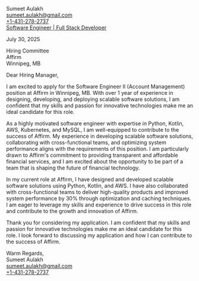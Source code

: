 Sumeet Aulakh<br/>
<a href="mailto:sumeet.aulakh@gmail.com">sumeet.aulakh@gmail.com</a><br/>
<a href="tel:+1-431-278-2737">+1-431-278-2737</a><br/>
<a href="sumeetaulakh.com">Software Engineer | Full Stack Developer</a><br/>

July 30, 2025<br/>

Hiring Committee<br/>
Affirm<br/>
Winnipeg, MB<br/>

Dear Hiring Manager,

I am excited to apply for the Software Engineer II (Account Management) position at Affirm in Winnipeg, MB. With over 1 year of experience in designing, developing, and deploying scalable software solutions, I am confident that my skills and passion for innovative technologies make me an ideal candidate for this role.

As a highly motivated software engineer with expertise in Python, Kotlin, AWS, Kubernetes, and MySQL, I am well-equipped to contribute to the success of Affirm. My experience in developing scalable software solutions, collaborating with cross-functional teams, and optimizing system performance aligns with the requirements of this position. I am particularly drawn to Affirm's commitment to providing transparent and affordable financial services, and I am excited about the opportunity to be part of a team that is shaping the future of financial technology.

In my current role at Affirm, I have designed and developed scalable software solutions using Python, Kotlin, and AWS. I have also collaborated with cross-functional teams to deliver high-quality products and improved system performance by 30% through optimization and caching techniques. I am eager to leverage my skills and experience to drive success in this role and contribute to the growth and innovation of Affirm.

Thank you for considering my application. I am confident that my skills and passion for innovative technologies make me an ideal candidate for this role. I look forward to discussing my application and how I can contribute to the success of Affirm.

Warm Regards,<br/>
Sumeet Aulakh<br/>
<a href="mailto:sumeet.aulakh@gmail.com">sumeet.aulakh@gmail.com</a><br/>
<a href="tel:+1-431-278-2737">+1-431-278-2737</a><br/>